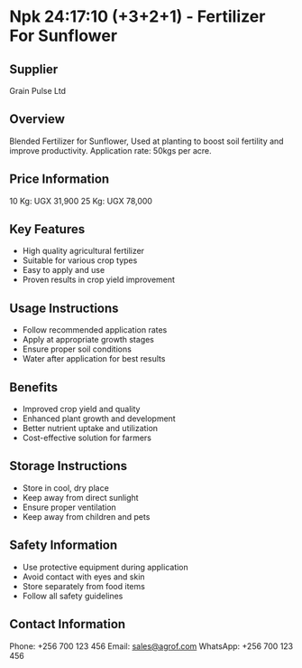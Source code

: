# Npk 24:17:10 (+3+2+1) - Fertilizer For Sunflower

## Supplier
Grain Pulse Ltd

## Overview
Blended Fertilizer for Sunflower, Used at planting to boost soil fertility and improve productivity. Application rate: 50kgs per acre.

## Price Information
10 Kg: UGX 31,900
25 Kg: UGX 78,000

## Key Features
- High quality agricultural fertilizer
- Suitable for various crop types
- Easy to apply and use
- Proven results in crop yield improvement

## Usage Instructions
- Follow recommended application rates
- Apply at appropriate growth stages
- Ensure proper soil conditions
- Water after application for best results

## Benefits
- Improved crop yield and quality
- Enhanced plant growth and development
- Better nutrient uptake and utilization
- Cost-effective solution for farmers

## Storage Instructions
- Store in cool, dry place
- Keep away from direct sunlight
- Ensure proper ventilation
- Keep away from children and pets

## Safety Information
- Use protective equipment during application
- Avoid contact with eyes and skin
- Store separately from food items
- Follow all safety guidelines

## Contact Information
Phone: +256 700 123 456
Email: sales@agrof.com
WhatsApp: +256 700 123 456
